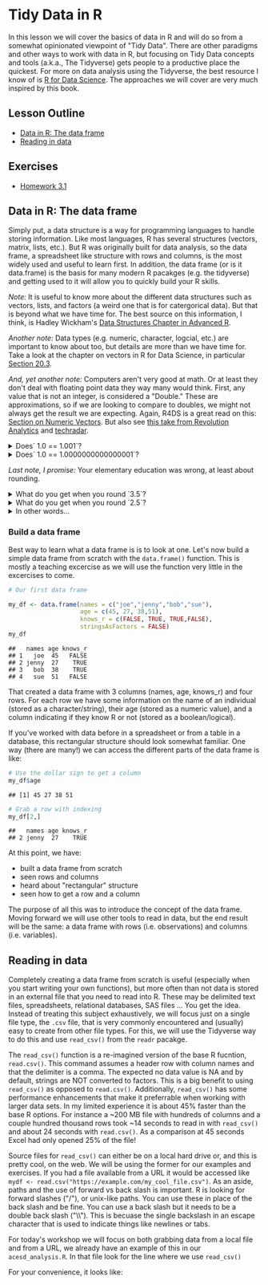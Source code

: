 

# Tidy Data in R

In this lesson we will cover the basics of data in R and will do so from a somewhat opinionated viewpoint of "Tidy Data".  There are other paradigms and other ways to work with data in R, but focusing on Tidy Data concepts and tools (a.k.a., The Tidyverse) gets people to a productive place the quickest.  For more on data analysis using the Tidyverse, the best resource I know of is [R for Data Science](http://r4ds.had.co.nz).  The approaches we will cover are very much inspired by this book.

## Lesson Outline
- [Data in R: The data frame](#data-in-r-the-data-frame)
- [Reading in data](#reading-in-data)

## Exercises
- [Homework 3.1](#homework-31)

## Data in R: The data frame

Simply put, a data structure is a way for programming languages to handle storing information.  Like most languages, R has several structures (vectors, matrix, lists, etc.).  But R was originally built for data analysis, so the data frame, a spreadsheet like structure with rows and columns, is the most widely used and useful to learn first.  In addition, the data frame (or is it data.frame) is the basis for many modern R pacakges (e.g. the tidyverse) and getting used to it will allow you to quickly build your R skills.

*Note:* It is useful to know more about the different data structures such as vectors, lists, and factors (a weird one that is for catergorical data).  But that is beyond what we have time for.  The best source on this information, I think, is Hadley Wickham's [Data Structures Chapter in Advanced R](http://adv-r.had.co.nz/Data-structures.html).  

*Another note:* Data types (e.g. numeric, character, logcial, etc.) are important to know about too, but details are more than we have time for.  Take a look at the chapter on vectors in R for Data Science, in particular [Section 20.3](https://r4ds.had.co.nz/vectors.html#important-types-of-atomic-vector).  

*And, yet another note:* Computers aren't very good at math.  Or at least they don't deal with floating point data they way many would think.  First, any value that is not an integer, is considered a "Double."  These are approximations, so if we are looking to compare to doubles, we might not always get the result we are expecting.   Again, R4DS is a great read on this: [Section on Numeric Vectors](https://r4ds.had.co.nz/vectors.html#numeric).  But also see [this take from Revolution Analytics](https://blog.revolutionanalytics.com/2009/11/floatingpoint-errors-explained.html) and [techradar](https://www.techradar.com/news/computing/why-computers-suck-at-maths-644771/2). 

<details>
<summary>Does` 1.0 == 1.001`?</summary>
  

```r
1.0 == 1.001
```

```
## [1] FALSE
```

</details>  

<details>
<summary>Does` 1.0 == 1.0000000000000001`?</summary>
  

```r
1.0 == 1.0000000000000001
```

```
## [1] TRUE
```

</details>     
  

*Last note, I promise:* Your elementary education was wrong, at least about rounding. 

<details>
<summary>What do you get when you round `3.5`?</summary>
  

```r
round(3.5)
```

```
## [1] 4
```

</details>

<details>
<summary>What do you get when you round `2.5`?</summary>
  

```r
round(2.5)
```

```
## [1] 2
```

</details>

<details>
<summary>In other words...</summary>
In other words, if the last digit is a 5, and the digit we are rounding is even, the we round down. But, if the last digit is a 5, and the digit we around rounding is odd, the we round up. There are actually good reasons for this (think bias).  Read up on the IEEE 754 standard [rules on rounding](https://en.wikipedia.org/wiki/IEEE_754#Rounding_rules).  
</details>

### Build a data frame
Best way to learn what a data frame is is to look at one.  Let's now build a simple data frame from scratch with the `data.frame()` function.  This is mostly a teaching excercise as we will use the function very little in the excercises to come.  


```r
# Our first data frame

my_df <- data.frame(names = c("joe","jenny","bob","sue"), 
                    age = c(45, 27, 38,51), 
                    knows_r = c(FALSE, TRUE, TRUE,FALSE), 
                    stringsAsFactors = FALSE)
my_df
```

```
##   names age knows_r
## 1   joe  45   FALSE
## 2 jenny  27    TRUE
## 3   bob  38    TRUE
## 4   sue  51   FALSE
```

That created a data frame with 3 columns (names, age, knows_r) and four rows.  For each row we have some information on the name of an individual (stored as a character/string), their age (stored as a numeric value), and a column indicating if they know R or not (stored as a boolean/logical).

If you've worked with data before in a spreadsheet or from a table in a database, this rectangular structure should look somewhat familiar.   One way (there are many!) we can access the different parts of the data frame is like:


```r
# Use the dollar sign to get a column
my_df$age
```

```
## [1] 45 27 38 51
```

```r
# Grab a row with indexing
my_df[2,]
```

```
##   names age knows_r
## 2 jenny  27    TRUE
```

At this point, we have:

- built a data frame from scratch
- seen rows and columns
- heard about "rectangular" structure
- seen how to get a row and a column

The purpose of all this was to introduce the concept of the data frame.  Moving forward we will use other tools to read in data, but the end result will be the same: a data frame with rows (i.e. observations) and columns (i.e. variables).

## Reading in data

Completely creating a data frame from scratch is useful (especially when you start writing your own functions), but more often than not data is stored in an external file that you need to read into R.  These may be delimited text files, spreadsheets, relational databases, SAS files ...  You get the idea.  Instead of treating this subject exhaustively, we will focus just on a single file type, the `.csv` file, that is very commonly encountered and (usually) easy to create from other file types.  For this, we will use the Tidyverse way to do this and use  `read_csv()` from the `readr` pacakge.

The `read_csv()` function is a re-imagined version of the base R fucntion, `read.csv()`.  This command assumes a header row with column names and that the delimiter is a comma. The expected no data value is NA and by default, strings are NOT converted to factors.  This is a big benefit to using `read_csv()` as opposed to `read.csv()`.  Additionally, `read_csv()` has some performance enhancements that make it preferrable when working with larger data sets.  In my limited experience it is about 45% faster than the base R options.  For instance a ~200 MB file with hundreds of columns and a couple hundred thousand rows took ~14 seconds to read in with `read_csv()` and about 24 seconds with `read.csv()`.  As a comparison at 45 seconds Excel had only opened 25% of the file!

Source files for `read_csv()` can either be on a local hard drive or, and this is pretty cool, on the web. We will be using the former for our examples and exercises. If you had a file available from a URL it would be accessed like `mydf <- read.csv("https://example.com/my_cool_file.csv")`. As an aside, paths and the use of forward vs back slash is important. R is looking for forward slashes ("/"), or unix-like paths. You can use these in place of the back slash and be fine. You can use a back slash but it needs to be a double back slash ("\\\\"). This is becuase the single backslash in an escape character that is used to indicate things like newlines or tabs. 

For today's workshop we will focus on both grabbing data from a local file and from a URL, we already have an example of this in our `acesd_analysis.R`.  In that file look for the line where we use `read_csv()`

For your convenience, it looks like:









